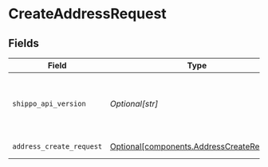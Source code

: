 # CreateAddressRequest


## Fields

| Field                                                                                        | Type                                                                                         | Required                                                                                     | Description                                                                                  |
| -------------------------------------------------------------------------------------------- | -------------------------------------------------------------------------------------------- | -------------------------------------------------------------------------------------------- | -------------------------------------------------------------------------------------------- |
| `shippo_api_version`                                                                         | *Optional[str]*                                                                              | :heavy_minus_sign:                                                                           | String used to pick a non-default API version to use                                         |
| `address_create_request`                                                                     | [Optional[components.AddressCreateRequest]](../../models/components/addresscreaterequest.md) | :heavy_minus_sign:                                                                           | Address details.                                                                             |